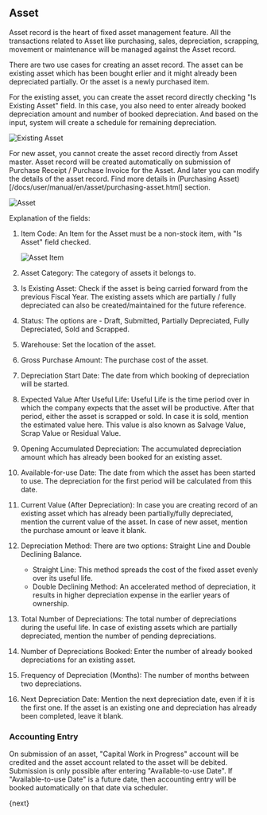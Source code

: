 
## Asset

Asset record is the heart of fixed asset management feature. All the transactions related to Asset like purchasing, sales, depreciation, scrapping, movement or maintenance will be managed against the Asset record.


There are two use cases for creating an asset record. The asset can be existing asset which has been bought erlier and it might already been depreciated partially. Or the asset is a newly purchased item.

For the existing asset, you can create the asset record directly checking "Is Existing Asset" field. In this case, you also need to enter already booked depreciation amount and number of booked depreciation. And based on the input, system will create a schedule for remaining depreciation.

<img class="screenshot" alt="Existing Asset" src="{{docs_base_url}}/assets/img/asset/existing-asset.png">

For new asset, you cannot create the asset record directly from Asset master. Asset record will be created automatically on submission of Purchase Receipt / Purchase Invoice for the Asset. And later you can modify the details of the asset record. Find more details in (Purchasing Asset)[/docs/user/manual/en/asset/purchasing-asset.html] section.

<img class="screenshot" alt="Asset" src="{{docs_base_url}}/assets/img/asset/asset.png">

Explanation of the fields:

1. Item Code: An Item for the Asset must be a non-stock item, with "Is Asset" field checked.

	<img class="screenshot" alt="Asset Item" src="{{docs_base_url}}/assets/img/asset/asset-item.png">

2. Asset Category: The category of assets it belongs to.
3. Is Existing Asset: Check if the asset is being carried forward from the previous Fiscal Year. The existing assets which are partially / fully depreciated can also be created/maintained for the future reference.
4. Status: The options are - Draft, Submitted, Partially Depreciated, Fully Depreciated, Sold and Scrapped.
5. Warehouse: Set the location of the asset.
6. Gross Purchase Amount: The purchase cost of the asset.
7. Depreciation Start Date: The date from which booking of depreciation will be started.
8. Expected Value After Useful Life: Useful Life is the time period over in which the company expects that the asset will be productive. After that period, either the asset is scrapped or sold. In case it is sold, mention the estimated value here. This value is also known as Salvage Value, Scrap Value or Residual Value.
9. Opening Accumulated Depreciation: The accumulated depreciation amount which has already been booked for an existing asset.
10. Available-for-use Date: The date from which the asset has been started to use. The depreciation for the first period will be calculated from this date.
11. Current Value (After Depreciation): In case you are creating record of an existing asset which has already been partially/fully depreciated, mention the current value of the asset. In case of new asset, mention the purchase amount or leave it blank.
12. Depreciation Method: There are two options: Straight Line and Double Declining Balance.
	- Straight Line: This method spreads the cost of the fixed asset evenly over its useful life.
	- Double Declining Method: An accelerated method of depreciation, it results in higher depreciation expense in the earlier years of ownership.
13. Total Number of Depreciations: The total number of depreciations during the useful life. In case of existing assets which are partially depreciated, mention the number of pending depreciations.
14. Number of Depreciations Booked: Enter the number of already booked depreciations for an existing asset.
15. Frequency of Depreciation (Months): The number of months between two depreciations.
16. Next Depreciation Date: Mention the next depreciation date, even if it is the first one. If the asset is an existing one and depreciation has already been completed, leave it blank.

### Accounting Entry

On submission of an asset, "Capital Work in Progress" account will be credited and the asset account related to the asset will be debited. Submission is only possible after entering "Available-to-use Date". If "Available-to-use Date" is a future date, then accounting entry will be booked automatically on that date via scheduler.

{next}
